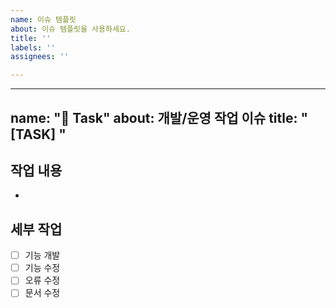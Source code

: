 ```yaml
---
name: 이슈 템플릿
about: 이슈 템플릿을 사용하세요.
title: ''
labels: ''
assignees: ''

---
```


---
name: "🧰 Task"
about: 개발/운영 작업 이슈
title: "[TASK] "
---

## 작업 내용
- 

## 세부 작업
- [ ] 기능 개발
- [ ] 기능 수정
- [ ] 오류 수정
- [ ] 문서 수정
